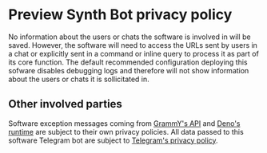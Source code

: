 # Preview Synth Bot privacy policy

No information about the users or chats the software is involved in will be saved.
However, the software will need to access the URLs sent by users in a chat or explicitly sent in a command or inline query to process it as part of its core function.
The default recommended configuration deploying this sofware disables debugging logs and therefore will not show information about the users or chats it is sollicitated in.

## Other involved parties

Software exception messages coming from [GrammY's API](https://grammy.dev) and [Deno's runtime](https://deno.com) are subject to their own privacy policies.
All data passed to this software Telegram bot are subject to [Telegram's privacy policy](https://telegram.org/privacy).
